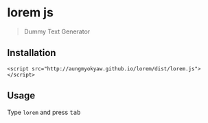 # lorem js
> Dummy Text Generator

## Installation
```
<script src="http://aungmyokyaw.github.io/lorem/dist/lorem.js"></script>
```

## Usage
Type ```lorem``` and press <kbd>tab</kbd>
